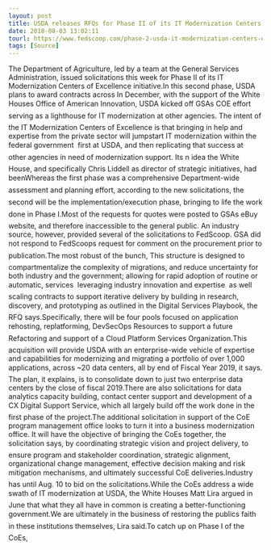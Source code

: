 ```yaml
---
layout: post
title: USDA releases RFQs for Phase II of its IT Modernization Centers of Excellence
date: 2018-08-03 13:02:11
tourl: https://www.fedscoop.com/phase-2-usda-it-modernization-centers-of-excellence-coe/
tags: [Source]
---
```

The Department of Agriculture, led by a team at the General Services Administration, issued solicitations this week for Phase II of its IT Modernization Centers of Excellence initiative.In this second phase, USDA plans to award contracts across In December, with the support of the White Houses Office of American Innovation, USDA kicked off GSAs COE effort serving as a lighthouse for IT modernization at other agencies. The intent of the IT Modernization Centers of Excellence is that bringing in help and expertise from the private sector will jumpstart IT modernization within the federal government  first at USDA, and then replicating that success at other agencies in need of modernization support. Its n idea the White House, and specifically Chris Liddell as director of strategic initiatives, had beenWhereas the first phase was a comprehensive Department-wide assessment and planning effort, according to the new solicitations, the second will be the implementation/execution phase, bringing to life the work done in Phase I.Most of the requests for quotes were posted to GSAs eBuy website, and therefore inaccessible to the general public. An industry source, however, provided several of the solicitations to FedScoop. GSA did not respond to FedScoops request for comment on the procurement prior to publication.The most robust of the bunch, This structure is designed to compartmentalize the complexity of migrations, and reduce uncertainty for both industry and the government; allowing for rapid adoption of routine or automatic, services  leveraging industry innovation and expertise  as well scaling contracts to support iterative delivery by building in research, discovery, and prototyping as outlined in the Digital Services Playbook, the RFQ says.Specifically, there will be four pools focused on application rehosting, replatforming, DevSecOps Resources to support a future Refactoring and support of a Cloud Platform Services Organization.This acquisition will provide USDA with an enterprise-wide vehicle of expertise and capabilities for modernizing and migrating a portfolio of over 1,000 applications, across ~20 data centers, all by end of Fiscal Year 2019, it says. The plan, it explains, is to consolidate down to just two enterprise data centers by the close of fiscal 2019.There are also solicitations for data analytics capacity building, contact center support and development of a CX Digital Support Service, which all largely build off the work done in the first phase of the project.The additional solicitation in support of the CoE program management office looks to turn it into a business modernization office. It will have the objective of bringing the CoEs together, the solicitation says, by coordinating strategic vision and project delivery, to ensure program and stakeholder coordination, strategic alignment, organizational change management, effective decision making and risk mitigation mechanisms, and ultimately successful CoE deliveries.Industry has until Aug. 10 to bid on the solicitations.While the CoEs address a wide swath of IT modernization at USDA, the White Houses Matt Lira argued in June that what they all have in common is creating a better-functioning government.We are ultimately in the business of restoring the publics faith in these institutions themselves, Lira said.To catch up on Phase I of the CoEs, 